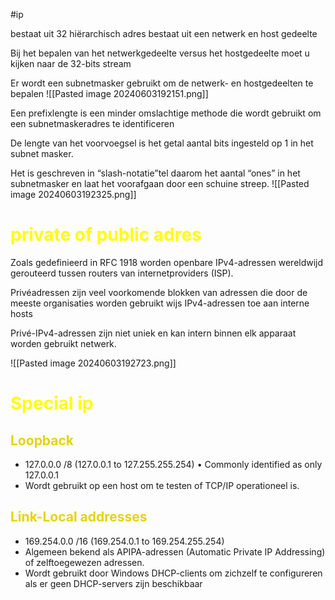 #ip 

bestaat uit 32 hiërarchisch adres  bestaat uit een netwerk en host gedeelte 

Bij het bepalen van het netwerkgedeelte versus het hostgedeelte moet u kijken naar de
32-bits stream

Er wordt een subnetmasker gebruikt om de netwerk- en hostgedeelten te bepalen
![[Pasted image 20240603192151.png]]

Een prefixlengte is een minder omslachtige methode die wordt gebruikt om een ​​subnetmaskeradres te identificeren

De lengte van het voorvoegsel is het getal aantal bits ingesteld op 1 in het subnet
masker.

Het is geschreven in “slash-notatie”tel daarom het aantal “ones” in het subnetmasker en
laat het voorafgaan door een schuine streep.
![[Pasted image 20240603192325.png]]


# <span style="color:rgb(255, 255, 0)">private of public adres </span>

Zoals gedefinieerd in RFC 1918 worden openbare IPv4-adressen wereldwijd gerouteerd tussen
routers van internetproviders (ISP).

Privéadressen zijn veel voorkomende blokken van adressen die door de meeste organisaties worden gebruikt wijs IPv4-adressen toe aan interne hosts

Privé-IPv4-adressen zijn niet uniek en kan intern binnen elk apparaat worden gebruikt
netwerk.

![[Pasted image 20240603192723.png]]

# <span style="color:rgb(255, 255, 0)">Special ip </span>

## <span style="color:rgb(229, 211, 11)">Loopback </span>
- 127.0.0.0 /8 (127.0.0.1 to 127.255.255.254) • Commonly identified as only 127.0.0.1
- Wordt gebruikt op een host om te testen of TCP/IP operationeel is.

## <span style="color:rgb(229, 211, 11)">Link-Local addresses</span>
- 169.254.0.0 /16 (169.254.0.1 to 169.254.255.254)
- Algemeen bekend als APIPA-adressen (Automatic Private IP Addressing) of zelftoegewezen adressen.
- Wordt gebruikt door Windows DHCP-clients om zichzelf te configureren als er geen DHCP-servers zijn beschikbaar
